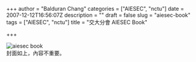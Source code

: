 +++
author = "Balduran Chang"
categories = ["AIESEC", "nctu"]
date = 2007-12-12T16:56:07Z
description = ""
draft = false
slug = "aiesec-book"
tags = ["AIESEC", "nctu"]
title = "交大分會 AIESEC Book"

+++


![aiesec book](http://www.cs.nctu.edu.tw/%7Echangcc/wordpress/wp-content/uploads/2007/12/ctlc0708.thumbnail.PNG)  
 封面如上，內容不重要。


